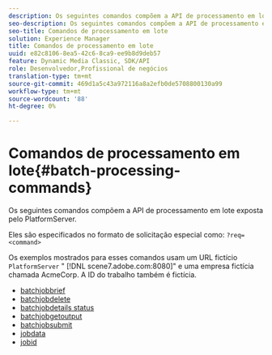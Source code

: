 ```yaml
---
description: Os seguintes comandos compõem a API de processamento em lote exposta pelo PlatformServer.
seo-description: Os seguintes comandos compõem a API de processamento em lote exposta pelo PlatformServer.
seo-title: Comandos de processamento em lote
solution: Experience Manager
title: Comandos de processamento em lote
uuid: e82c8106-8ea5-42c6-8ca9-ee9b8d9deb57
feature: Dynamic Media Classic, SDK/API
role: Desenvolvedor,Profissional de negócios
translation-type: tm+mt
source-git-commit: 469d1a5c43a972116a8a2efb0de5708800130a99
workflow-type: tm+mt
source-wordcount: '88'
ht-degree: 0%

---
```



# Comandos de processamento em lote{#batch-processing-commands}

Os seguintes comandos compõem a API de processamento em lote exposta pelo PlatformServer.

Eles são especificados no formato de solicitação especial como: `?req=<command>`

Os exemplos mostrados para esses comandos usam um URL fictício `PlatformServer` &quot; [!DNL scene7.adobe.com:8080]&quot; e uma empresa fictícia chamada AcmeCorp. A ID do trabalho também é fictícia.

* [batchjobbrief](r-batchjobbriefstatus.md)
* [batchjobdelete](r-batchjobdelete.md)
* [batchjobdetails status](r-batchjobdetailedstatus.md)
* [batchjobgetoutput](r-batchjobgetoutput.md)
* [batchjobsubmit](r-batchjobsubmit.md)
* [jobdata](r-jobdata.md)
* [jobid](r-jobid.md)
